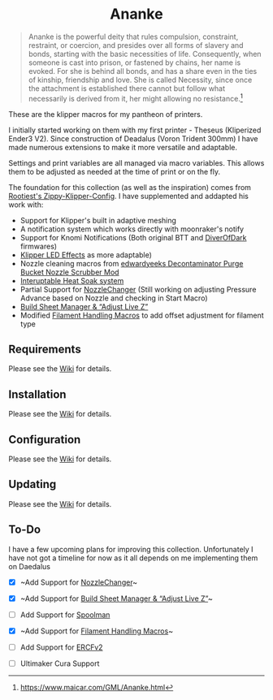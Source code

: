 <h1 align="center">
Ananke
</h1>

>Ananke is the powerful deity that rules compulsion, constraint, restraint, or coercion, and presides over all forms of slavery and bonds, starting with the basic necessities of life. Consequently, when someone is cast into prison, or fastened by chains, her name is evoked. For she is behind all bonds, and has a share even in the ties of kinship, friendship and love. She is called Necessity, since once the attachment is established there cannot but follow what necessarily is derived from it, her might allowing no resistance.[^1]

These are the klipper macros for my pantheon of printers. 

I initially started working on them with my first printer - Theseus (Kliperized Ender3 V2). Since construction of Deadalus (Voron Trident 300mm) I have made numerous extensions to make it more versatile and adaptable. 

Settings and print variables are all managed via macro variables. This allows them to be adjusted as needed at the time of print or on the fly.

The foundation for this collection (as well as the inspiration) comes from [Rootiest's Zippy-Klipper-Config](https://github.com/rootiest/zippy-klipper_config). I have supplemented and addapted his work with: 
- Support for Klipper's built in adaptive meshing
- A notification system which works directly with moonraker's notify
- Support for Knomi Notifications (Both original BTT and [DiverOfDark](https://github.com/DiverOfDark/KNOMI) firmwares)
- [Klipper LED Effects](https://github.com/julianschill/klipper-led_effect) as more adaptable)
- Nozzle cleaning macros from [edwardyeeks Decontaminator Purge Bucket Nozzle Scrubber Mod](https://github.com/VoronDesign/VoronUsers/tree/master/orphaned_mods/printer_mods/edwardyeeks/Decontaminator_Purge_Bucket_%26_Nozzle_Scrubber)
- [Interuptable Heat Soak system](https://github.com/garethky/klipper-voron2.4-config/blob/mainline/printer_data/config/heatsoak.readme.md)
- Partial Support for [NozzleChanger](https://github.com/garethky/change-nozzle-klipper-extra) (Still working on adjusting Pressure Advance based on Nozzle and checking in Start Macro)
- [Build Sheet Manager & “Adjust Live Z”](https://klipper.discourse.group/t/build-sheet-manager-adjust-live-z/4013)
- Modified [Filament Handling Macros](https://github.com/garethky/klipper-voron2.4-config/blob/mainline/printer_data/config/filaments.readme.md) to add offset adjustment for filament type

## Requirements
Please see the [Wiki](https://github.com/MadD0c/Ananke/wiki/Requirements) for details.
## Installation
Please see the [Wiki](https://github.com/MadD0c/Ananke/wiki/Installation) for details.
## Configuration
Please see the [Wiki](https://github.com/MadD0c/Ananke/wiki/Configuration) for details.
## Updating
Please see the [Wiki](https://github.com/MadD0c/Ananke/wiki/Updating) for details.

## To-Do
I have a few upcoming plans for improving this collection. Unfortunately I have not got a timeline for now as it all depends on me implementing them on Daedalus
- [X] ~Add Support for [NozzleChanger](https://github.com/garethky/change-nozzle-klipper-extra)~
- [X] ~Add Support for [Build Sheet Manager & “Adjust Live Z”](https://klipper.discourse.group/t/build-sheet-manager-adjust-live-z/4013)~
- [ ] Add Support for [Spoolman](https://github.com/Donkie/Spoolman)
- [X] ~Add Support for [Filament Handling Macros](https://github.com/garethky/klipper-voron2.4-config/blob/mainline/printer_data/config/filaments.readme.md)~
- [ ] Add Support for [ERCFv2](https://github.com/Enraged-Rabbit-Community/ERCF_v2)
- [ ] Ultimaker Cura Support

  [^1]:https://www.maicar.com/GML/Ananke.html
